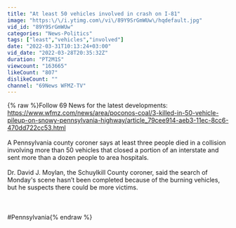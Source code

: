 ```yaml
---
title: "At least 50 vehicles involved in crash on I-81"
image: "https:\/\/i.ytimg.com\/vi\/89Y9SrGmWUw\/hqdefault.jpg"
vid_id: "89Y9SrGmWUw"
categories: "News-Politics"
tags: ["least","vehicles","involved"]
date: "2022-03-31T10:13:24+03:00"
vid_date: "2022-03-28T20:35:32Z"
duration: "PT2M1S"
viewcount: "163665"
likeCount: "807"
dislikeCount: ""
channel: "69News WFMZ-TV"
---
```

{% raw %}Follow 69 News for the latest developments:  <a rel="nofollow" target="blank" href="https://www.wfmz.com/news/area/poconos-coal/3-killed-in-50-vehicle-pileup-on-snowy-pennsylvania-highway/article_79cee914-aeb3-11ec-8cc6-470dd722cc53.html">https://www.wfmz.com/news/area/poconos-coal/3-killed-in-50-vehicle-pileup-on-snowy-pennsylvania-highway/article_79cee914-aeb3-11ec-8cc6-470dd722cc53.html</a><br /><br />A Pennsylvania county coroner says at least three people died in a collision involving more than 50 vehicles that closed a portion of an interstate and sent more than a dozen people to area hospitals.<br /><br />Dr. David J. Moylan, the Schuylkill County coroner, said the search of Monday's scene hasn’t been completed because of the burning vehicles, but he suspects there could be more victims. <br /><br /><br /><br />#Pennsylvania{% endraw %}
